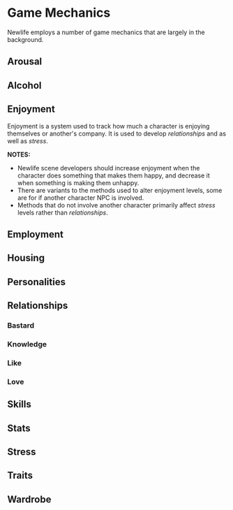 # Game Mechanics

Newlife employs a number of game mechanics that are largely in the background.

## Arousal

## Alcohol

## Enjoyment

Enjoyment is a system used to track how much a character is enjoying themselves or another's company.   It is used to develop *relationships* and as well as *stress*.

**NOTES:**
- Newlife scene developers should increase enjoyment when the character does something that makes them happy, and decrease it when something is making them unhappy.
- There are variants to the methods used to alter enjoyment levels, some are for if another character NPC is involved.
- Methods that do not involve another character primarily affect *stress* levels rather than *relationships*.

## Employment

## Housing

## Personalities

## Relationships

### Bastard

### Knowledge

### Like

### Love

## Skills

## Stats

## Stress

## Traits

## Wardrobe
